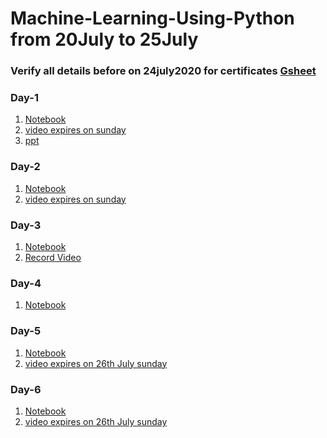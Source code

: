 # Machine-Learning-Using-Python from 20July to 25July

### Verify all details before on 24july2020 for certificates [Gsheet](https://docs.google.com/spreadsheets/d/1FYHZpdf6jdExRT7Kn475vGeXpWvnjwqMqH_iNgLaGQg/edit?usp=sharing)

### Day-1
1. [Notebook](https://github.com/AP-State-Skill-Development-Corporation/Machine-Learning-Using-Python-AB1/blob/master/Day-1/01_Day1.ipynb)
2. [video expires on sunday](https://transcripts.gotomeeting.com/#/s/d90478ee7daed7ea6709a84c762df0d43d6a9cc18151eff3ad3583cb826d5719)
3. [ppt](https://github.com/AP-State-Skill-Development-Corporation/Machine-Learning-Using-Python-AB1/blob/master/Day-1/Machine%20Learning%20with%20Python.pdf)


### Day-2
1. [Notebook](https://github.com/AP-State-Skill-Development-Corporation/Machine-Learning-Using-Python-AB1/blob/master/Day-2/02_Day2.ipynb)
2. [video expires on sunday](https://transcripts.gotomeeting.com/#/s/06d5c9696b13e550054acb23b4029986b305473baf25710fc076c323afe3b2db)

### Day-3
1. [Notebook](https://github.com/AP-State-Skill-Development-Corporation/Machine-Learning-Using-Python-AB1/blob/master/Day-3/22-07-2020.ipynb)<br>
2. [Record Video](https://transcripts.gotomeeting.com/#/s/51e0e3f261dbf614e691e99d65fd133bc0c9486c39421e60747bb29395fc534f)

### Day-4
1. [Notebook](https://github.com/AP-State-Skill-Development-Corporation/Machine-Learning-Using-Python-AB1/blob/master/Day-4/Day4MLAB.ipynb)<br>

### Day-5
1. [Notebook](https://github.com/AP-State-Skill-Development-Corporation/Machine-Learning-Using-Python-AB1/blob/master/Day-5/24-07-2020.ipynb)
2. [video expires on 26th July sunday](https://transcripts.gotomeeting.com/#/s/286bcc48b1201637a1fcbe4424b293a6dc3f41c0494d60d13749e50c0bbda464)


### Day-6
1. [Notebook](https://github.com/AP-State-Skill-Development-Corporation/Machine-Learning-Using-Python-AB1/blob/master/Day-6/06_Day6.ipynb)
2. [video expires on 26th July sunday](https://transcripts.gotomeeting.com/#/s/a1fb33d1174c2a4393991f55ce543b0740dba3f1349fb8a755a7f818af3253bc)
